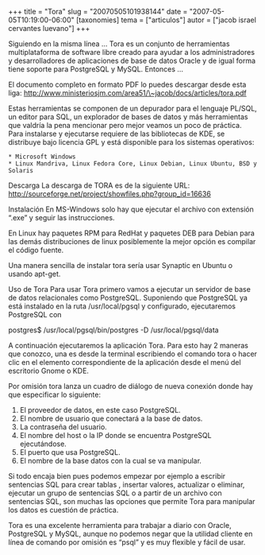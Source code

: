 +++
title = "Tora"
slug = "20070505101938144"
date = "2007-05-05T10:19:00-06:00"
[taxonomies]
tema = ["articulos"]
autor = ["jacob israel cervantes luevano"]
+++

Siguiendo en la misma línea … Tora es un conjunto de herramientas
multiplataforma de software libre creado para ayudar a los
administradores y desarrolladores de aplicaciones de base de datos
Oracle y de igual forma tiene soporte para PostgreSQL y MySQL. Entonces
…

<!-- more -->
El documento completo en formato PDF lo puedes descargar desde esta
liga:
<a href="http://www.ministeriosjm.com/area51/~jacob/docs/articles/tora.pdf">http://www.ministeriosjm.com/area51/\~jacob/docs/articles/tora.pdf</a>

Estas herramientas se componen de un depurador para el lenguaje PL/SQL,
un editor para SQL, un explorador de bases de datos y más herramientas
que valdría la pena mencionar pero mejor veamos un poco de práctica.
Para instalarse y ejecutarse requiere de las bibliotecas de KDE, se
distribuye bajo licencia GPL y está disponible para los sistemas
operativos:

    * Microsoft Windows
    * Linux Mandriva, Linux Fedora Core, Linux Debian, Linux Ubuntu, BSD y Solaris

Descarga La descarga de TORA es de la siguiente URL:
<a href="http://sourceforge.net/project/showfiles.php?group_id=16636">http://sourceforge.net/project/showfiles.php?group_id=16636</a>

Instalación En MS-Windows solo hay que ejecutar el archivo con extensión
“.exe” y seguir las instrucciones.

En Linux hay paquetes RPM para RedHat y paquetes DEB para Debian para
las demás distribuciones de linux posiblemente la mejor opción es
compilar el código fuente.

Una manera sencilla de instalar tora sería usar Synaptic en Ubuntu o
usando apt-get.

Uso de Tora Para usar Tora primero vamos a ejecutar un servidor de base
de datos relacionales como PostgreSQL. Suponiendo que PostgreSQL ya está
instalado en la ruta /usr/local/pgsql y configurado, ejecutaremos
PostgreSQL con

postgres$ /usr/local/pgsql/bin/postgres -D /usr/local/pgsql/data

A continuación ejecutaremos la aplicación Tora. Para esto hay 2 maneras
que conozco, una es desde la terminal escribiendo el comando tora o
hacer clic en el elemento correspondiente de la aplicación desde el menú
del escritorio Gnome o KDE.

Por omisión tora lanza un cuadro de diálogo de nueva conexión donde hay
que especificar lo siguiente:

1.  El proveedor de datos, en este caso PostgreSQL.
2.  El nombre de usuario que conectará a la base de datos.
3.  La contraseña del usuario.
4.  El nombre del host o la IP donde se encuentra PostgreSQL
    ejecutándose.
5.  El puerto que usa PostgreSQL.
6.  El nombre de la base datos con la cual se va manipular.

Si todo encaja bien pues podemos empezar por ejemplo a escribir
sentencias SQL para crear tablas , insertar valores, actualizar o
eliminar, ejecutar un grupo de sentencias SQL o a partir de un archivo
con sentencias SQL, son muchas las opciones que permite Tora para
manipular los datos es cuestión de práctica.

Tora es una excelente herramienta para trabajar a diario con Oracle,
PostgreSQL y MySQL, aunque no podemos negar que la utilidad cliente en
línea de comando por omisión es “psql” y es muy flexible y fácil de
usar.

